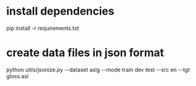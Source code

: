 
# install dependencies
pip install -r requirements.txt

# create data files in json format 
python utils/jsonize.py --dataset aslg --mode train dev test --src en --tgt gloss.asl